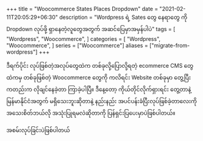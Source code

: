 +++
title = "Woocommerce States Places Dropdown"
date = "2021-02-11T20:05:29+06:30"
description = "Wordpress ရဲ့ Sates တွေ နေရာတွေ ကို Dropdown လုပ်ဖို့ ရှာနေတဲ့လူတွေအတွက် အဆင်ပြေမှာအမှန်ပါပဲ"
tags = [
    "Wordpress",
    "Woocommerce",
]
categories = [
    "Wordpress",
    "Woocommerce",
]
series = ["Woocommerce"]
aliases = ["migrate-from-wordpress"]
+++

ဒီရက်ပိုင်း လုပ်ဖြစ်တဲ့အလုပ်တွေထဲက တစ်ခုလို့ပြောလို့ရတဲ့ ecommerce CMS တွေထဲကမှ တစ်ခုဖြစ်တဲ့ Woocommerce တွေကို ကလိရင်း Website တစ်ခုမှာ တွေ့ပြီးကတည်းက လိုချင်နေခဲ့တာ ကြာခဲ့ပါပြီ။ ဒီနေ့တော့ ကိုယ်တိုင်လိုက်ရှားရင်း တွေ့တာနဲ့ မြန်မာနိုင်ငံအတွက် မရှိသေးဘူးဆိုတာနဲ့ နည်းနည်း အပင်ပန်းခံပြီးလုပ်ဖြစ်ခဲ့တာလေးကို အသေးစိတ်ဘယ်လို အသုံးပြုရမလဲဆိုတာကို ပြန်ရှင်းပြပေးမှာပဲဖြစ်ပါတယ်။

<!-- more -->

အစမ်းလုပ်ခြင်းပဲဖြစ်ပါတယ်